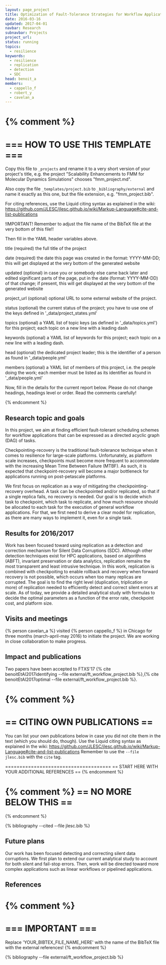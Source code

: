 ```yaml
---
layout: page_project
title: Optimization of Fault-Tolerance Strategies for Workflow Applications
date: 2016-03-16
updated: 2017-04-01
navbar: Research
subnavbar: Projects
project_url:
status: running
topics:
  - resilience
keywords:
  - resilience
  - replication
  - detection
  - SDC
head: benoit_a
members:
  - cappello_f
  - robert_y
  - cavelan_a
---
```

{% comment %}
================================
=== HOW TO USE THIS TEMPLATE ===
================================

Copy this file to `_projects` and rename it to a very short version of your project's title, e.g.
the project "Scalability Enhancements to FMM for Molecular Dynamics Simulations" chooses
"fmm_project.md".

Also copy the file `_templates/project.bib` to `_bibliography/external` and name it exactly as this
one, but the file extension, e.g. "fmm_project.bib".

For citing references, use the Liquid citing syntax as explained in the wiki:
https://github.com/JLESC/jlesc.github.io/wiki/Markup-Language#cite-and-list-publications

!IMPORTANT!
Remember to adjust the file name of the BibTeX file at the very bottom of this file!!

Then fill in the YAML header variables above.

  title            (required)
                   the full title of the project

  date             (required)
                   the date this page was created in the format: YYYY-MM-DD; this will get displayed
                   at the very bottom of the generated website

  updated          (optional)
                   in case you or somebody else came back later and edited significant parts of the
                   page, put in the date (format: YYYY-MM-DD) of that change;
                   if present, this will get displayed at the very bottom of the generated website

  project_url      (optional)
                   optional URL to some external website of the project.

  status           (optional)
                   the current status of the project;
                   you have to use one of the keys defined in '_data/project_states.yml'

  topics           (optional)
                   a YAML list of topic keys (as defined in '_data/topics.yml') for this project;
                   each topic on a new line with a leading dash

  keywords         (optional)
                   a YAML list of keywords for this project;
                   each topic on a new line with a leading dash.

  head             (optional)
                   the dedicated project leader;
                   this is the identifier of a person as found in '_data/people.yml'

  members          (optional)
                   a YAML list of members of this project, i.e. the people doing the work;
                   each member must be listed as its identifier as found in '_data/people.yml'

Now, fill in the details for the current report below. Please do not change headings, headings level
or order.
Read the comments carefully!

{% endcomment %}

## Research topic and goals

In this project, we aim at finding efficient fault-tolerant scheduling schemes 
for workflow applications that can be expressed as a directed acyclic graph (DAG) 
of tasks. 

Checkpointing-recovery is the traditional fault-tolerance technique when it comes 
to resilience for large-scale platforms. Unfortunately, as platform scale increases, 
checkpoints must become more frequent to accommodate with the increasing 
Mean Time Between Failure (MTBF). As such, it is expected that checkpoint-recovery 
will become a major bottleneck for applications running on post-petascale platforms.

We first focus on replication as a way of mitigating the checkpointing-recovery 
overhead. A task can be checkpointed and/or replicated, so that if a single replica 
fails, no recovery is needed. Our goal is to decide which task to checkpoint, 
which task to replicate, and how much resource should be allocated to each task 
for the execution of general workflow applications. For that, we first need to 
derive a clear model for replication, as there are many ways to implement it, 
even for a single task.


## Results for 2016/2017

Work has been focused toward using replication as a detection and correction mechanism for Silent Data Corruptions (SDC).
Although other detection techniques exist for HPC applications, based on algorithms (ABFT), invariant preservation or data analytics, replication remains the most transparent and least intrusive technique.
In this work, replication is combined with checkpoiting to enable rollback and recovery when forward recovery is not possible, which occurs when too many replicas are corrupted.
The goal is to find the right level (duplication, triplication or more) of replication needed to efficiently detect and correct silent errors at scale.
As of today, we provide a detailed analytical study with formulas to decide the optimal parameters as a function of the error rate, checkpoint cost, and platform size.


## Visits and meetings

{% person cavelan_a %} visited {% person cappello_f %} in Chicago for three 
months (march-april-may 2016) to initiate the project. We are working 
in close collaboration to make progress.

## Impact and publications

Two papers have been accepted to FTXS'17 {% cite benoitEtAl2017identifying --file external/ft_workflow_project.bib
%},{% cite benoitEtAl2017optimal --file external/ft_workflow_project.bib
%}.

{% comment %}
=============================
== CITING OWN PUBLICATIONS ==
=============================

You can list your own publications below in case you did not cite them in the text
(which you should do, though).
Use the Liquid citing syntax as explained in the wiki:
https://github.com/JLESC/jlesc.github.io/wiki/Markup-Language#cite-and-list-publications
Remember to use the `--file jlesc.bib` with the `cite` tag.

=====================================
== START HERE WITH YOUR ADDITIONAL REFERENCES ==
{% endcomment %}



{% comment %}
== NO MORE BELOW THIS ==
========================
{% endcomment %}

{% bibliography --cited --file jlesc.bib %}

## Future plans

Our work has been focused detecting and correcting silent data corruptions. We first plan to extend our current analytical study to account for both silent and fail-stop errors. Then, work will be directed toward more complex applications such as linear workflows or pipelined applications.


## References

{% comment %}
=================
=== IMPORTANT ===
=================

Replace 'YOUR_BIBTEX_FILE_NAME_HERE' with the name of the BibTeX file with the external references!
{% endcomment %}

{% bibliography --file external/ft_workflow_project.bib %}
